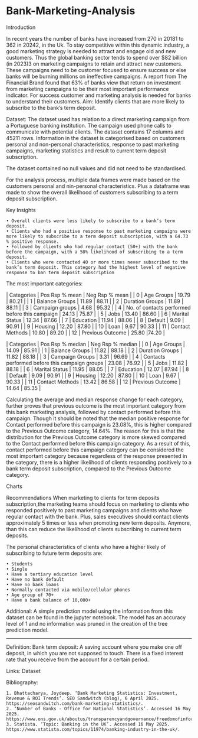 # Bank-Marketing-Analysis
Introduction

In recent years the number of banks have increased from 270 in 20181 to 362 in 20242, in the Uk. To stay competitive within this dynamic industry, a good marketing strategy is needed to attract and engage old and new customers. Thus the global banking sector tends to spend over $82 billion (in 2023)3 on marketing campaigns to retain and attract new customers. These campaigns need to be customer focused to ensure success or else banks will be burning millions on ineffective campaigns. A report from The Financial Brand found that 63% of banks view that return on investment from marketing campaigns to be their most important performance indicator. For success customer and marketing analysis is needed for banks to understand their customers. 
Aim:
Identify clients that are more likely to subscribe to the bank’s term deposit.

Dataset:
The dataset used has relation to a direct marketing campaign from a Portuguese banking institution. The campaign used phone calls to communicate with potential clients. The dataset contains 17 columns and 45211 rows. Information in the dataset is categorised based on customers personal and non-personal characteristics, response to past marketing campaigns, marketing statistics and result to current term deposit subscription. 

The dataset contained no null values and did not need to be standardised.

For the analysis process, multiple data frames were made based on the customers personal and nin-personal characteristics. Plus a dataframe was made to show the overall likelihood of  customers subscribing to a term deposit subscription.

Key Insights

    • Overall clients were less likely to subscribe to a bank’s term deposit.
    • Clients who had a positive response to past marketing campaigns were more likely to subscribe to a term deposit subscription, with a 64.73 % positive response.
    • Followed by clients who had regular contact (50+) with the bank before the campaign, with a 50% likelihood of subscribing to a term deposit. 
    • Clients who were contacted 40 or more times never subscribed to the bank’s term deposit. This category had the highest level of negative response to ban term deposit subscription
The most important categories:

| Categories | Pos Rsp % mean | Neg Rsp % mean |
| 0 | Age Groups | 19.79 | 80.21 |
| 1 | Balance Groups | 11.89 | 88.11 |
| 2 | Duration Groups | 11.89 | 88.11 |
| 3 | Campaign groups | 4.68 | 95.32 |
| 4 | No. of contacts performed before this campaign | 24.13 | 75.87 |
| 5 | Jobs | 13.40 | 86.60 |
| 6 | Marital Status | 12.34 | 87.66 |
| 7 | Education | 11.94 | 88.06 |
| 8 | Default | 9.09 | 90.91 |
| 9 | Housing | 12.20 | 87.80 |
| 10 | Loan | 9.67 | 90.33 |
| 11 | Contact Methods | 10.80 | 89.20 |
| 12 | Previous Outcome | 25.80 |74.20 |


| Categories | Pos Rsp % median | Neg Rsp % median |
| 0 | Age Groups | 14.09 | 85.91 |
| 1 | Balance Groups | 11.82 | 88.18 |
| 2 | Duration Groups | 11.82 | 88.18 |
| 3 | Campaign Groups | 3.31 | 96.69 |
| 4 | Contacts performed before this campaign groups | 23.08 | 76.92 |
| 5 | Jobs | 11.82 | 88.18 |
| 6 | Marital Status | 11.95 | 88.05 |
| 7 | Education | 12.07 | 87.94 |
| 8 | Default | 9.09 | 90.91 |
| 9 | Housing | 12.20 | 87.80 |
| 10 | Loan | 9.67 | 90.33 |
| 11 | Contact Methods | 13.42 | 86.58 |
| 12 | Previous Outcome | 14.64 | 85.35 |


Calculating the average and median response change for each category, further proves that previous outcome is the most important category from this bank marketing analysis, followed by contact performed before this campaign. Though it should be noted that the median positive response for Contact performed before this campaign is 23.08%, this is higher compared to the Previous Outcome category, 14.64%. The reason for this is that the distribution for the Previous Outcome category is more skewed compared to the Contact performed before this campaign category. As a result of this, contact performed before this campaign category can be considered the most important category because regardless of the response presented in the category, there is a higher likelihood of clients responding positively to a bank term deposit subscription, compared to the Previous Outcome category. 




Charts
















Recommendations
When marketing to clients for term deposits subscription,the marketing teams should focus on marketing to clients who responded positively to past marketing campaigns and clients who have regular contact with the bank. Plus, sales executives should contact clients approximately 5 times or less when promoting new term deposits. Anymore, than this can reduce the likelihood of clients subscribing to current term deposits. 

The personal characteristics of clients who have a higher likely of subscribing to future term deposits are:

    • Students 
    • Single
    • Have a tertiary education level
    • Have no bank default
    • Have no bank loans
    • Normally contacted via mobile/cellular phones
    • Age group of 70+
    • Have a bank balance of 10,000+

Additional:
A simple prediction model using the information from this dataset can be found in the jupyter notebook. The model has an accuracy level of 1 and no information was pruned in the creation of the tree prediction model. 

____________________________________________________________________________

Definition:
Bank term deposit: A saving account where you make one off deposit, in which you are not supposed to touch. There is a fixed interest rate that you receive from the account for a certain period.  



Links:
Dataset







Bibliography:

    1. Bhattacharya, Joydeep. ‘Bank Marketing Statistics: Investment, Revenue & ROI Trends’. SEO Sandwitch (blog), 6 April 2025. https://seosandwitch.com/bank-marketing-statistics/.
    2. ‘Number of Banks - Office for National Statistics’. Accessed 16 May 2025. https://www.ons.gov.uk/aboutus/transparencyandgovernance/freedomofinformationfoi/numberofbanks.
    3. Statista. ‘Topic: Banking in the UK’. Accessed 16 May 2025. https://www.statista.com/topics/11974/banking-industry-in-the-uk/.

